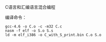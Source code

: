 C语言和汇编语言混合编程

编译命令：
```
gcc-4.6 -o C.o -c -m32 C.c
nasm -f elf -o S.o S.s
ld -m elf_i386 -o C_with_S_print.bin C.o S.o
```